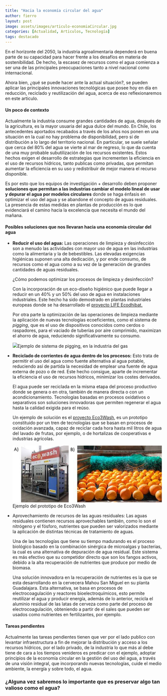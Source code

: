 ```yaml
---
title: "Hacia la economía circular del agua"
author: fierro
layout: post
image: assets/images/articulo-economiaCircular.jpg
categories: [Actualidad, Articulos, Tecnología]
tags: destacado
---
```

En el horizonte del 2050, la industria agroalimentaria dependerá en buena parte de su capacidad para hacer frente a los desafíos en materia de sostenibilidad. De hecho, la escasez de recursos como el agua comienza a ser una de las principales preocupaciones tanto a nivel nacional como internacional. 

Ahora bien, ¿qué se puede hacer ante la actual situación?, se pueden aplicar las principales innovaciones tecnológicas que posee hoy en día en reducción, reciclado y reutilización del agua, acerca de eso reflexionaremos en este articulo. 

#### Un poco de contexto 

Actualmente la industria consume grandes cantidades de agua, después de la agricultura, es la mayor usuaria del agua dulce del mundo. En Chile, los antecedentes aportados recabados a través de los años nos ponen en una situación en la cual no hay problema de disponibilidad, pero sí de distribución a lo largo del territorio nacional. En particular, se suele señalar que cerca del 80% del agua se vierte al mar de regreso, lo que da cuenta de una muy probable subutilización de los recursos existentes. Estos hechos exigen el desarrollo de estrategias que incrementen la eficiencia en el uso de recursos hídricos, tanto publicas como privadas, que permitan aumentar la eficiencia en su uso y redistribuir de mejor manera el recurso disponible. 

Es por esto que los equipos de investigación + desarrollo deben proponer **soluciones que permitan a las industrias cambiar el modelo lineal de usar y depurar el agua por modelos circulares** donde se haga énfasis en optimizar el uso del agua y se abandone el concepto de aguas residuales. La presencia de estas medidas en plantas de producción es lo que evidenciará el camino hacia la excelencia que necesita el mundo del mañana.

#### Posibles soluciones que nos llevaran hacia una economía circular del agua 

  * **Reducir el uso del agua:** Las operaciones de limpieza y desinfección son a menudo las actividades con mayor uso de agua en las industrias como la alimentaria y la de bebestibles. Las elevadas exigencias higiénicas suponen una alta dedicación, y por ende consumo, de recursos como el agua como a su vez de la generación de grandes cantidades de aguas residuales.  
  
    ¿Cómo podemos optimizar los procesos de limpieza y desinfección?  
  
    Con la incorporación de un eco-diseño higiénico que puede llegar a reducir en un 40% y un 50% del uso de agua en instalaciones industriales. Este hecho ha sido demostrado en plantas industriales europeas donde se ha desarrollado el [proyecto LIFE Ecodhibat.](http://www.ecodhybat.com/es/ecodhybat/)  
  
    Por otra parte la optimización de las operaciones de limpieza mediante la aplicación de nuevas tecnologías ecoeficientes, como el sistema de _pigging_, que es el uso de dispositivos conocidos como cerdos o raspadores, para el vaciado de tuberías por aire comprimido, maximizan el ahorro de agua, reduciendo significativamente su consumo.

    <p><div class='img'><img src='{{site.baseurl}}/assets/images/Atco-4.jpg'/><span>Ejemplo de sistema de pigging, en la industria del gas</span></div></p>

  * **Reciclado de corrientes de agua dentro de los procesos:** Esto trata de permitir el uso del agua como fuente alternativa al agua potable, reduciendo así de partida la necesidad de emplear una fuente de agua externa de pozo o de red. Este hecho consigue, aparte de incrementar la eficiencia el uso de recursos hídricos, minimizar los costes derivados.  
  
    El agua puede ser reciclada en la misma etapa del proceso productivo donde se genera o en otra, también de manera directa o con un acondicionamiento. Tecnologías basadas en procesos oxidativos o separativos son soluciones innovadoras que permiten regenerar el agua hasta la calidad exigida para el reúso.  
  
    Un ejemplo de solución es el [proyecto Eco3Wash](http://www.ivem.es/proyecto-ECO3WASH.html), es un prototipo constituido por un tren de tecnologías que se basan en procesos de oxidación avanzada, capaz de reciclar cada hora hasta mil litros de agua del lavado de frutas, por ejemplo, o de hortalizas de cooperativas e industrias agrícolas.

    <p><div class='img'><img src='assets/images/proyecto-ECO3WASH_clip_image002.jpg'/><span>Ejemplo del prototipo de Eco3Wash</span></div></p>

  * Aprovechamiento de recursos de las aguas residuales: Las aguas residuales contienen recursos aprovechables también, como lo son el nitrógeno y el fósforo, nutrientes que pueden ser valorizados mediante la aplicación de distintas técnicas de tratamiento de aguas.  
  
    Una de las tecnologías que tiene su tiempo madurando es el proceso biológico basado en la combinación sinérgica de microalgas y bacterias, la cual es una alternativa de depuración de agua residual. Este sistema es más efectivo que su competidor directo que son los fangos activos, debido a la alta recuperación de nutrientes que produce por medio de biomasa.  
  
    Una solución innovadora en la recuperación de nutrientes es la que se esta desarrollando en la cervecera Mahou San Miguel en su planta Guadalajara. Esta alternativa, se basa en procesos de electrocoagulación y reactores bioelectroquímicos, esto permite reutilizar el agua y producir energía, además de lo anterior, recicla el aluminio residual de las latas de cerveza como parte del proceso de electrocoagulación, obteniendo a partir de el sales que pueden ser usados como nutrientes en fertilizantes, por ejemplo.

#### Tareas pendientes

Actualmente las tareas pendientes tienen que ver por el lado publico con levantar infraestructura a fin de mejorar la distribución y acceso a los recursos hídricos, por el lado privado, de la industria lo que más al debe tiene de cara a los tiempos venideros es predicar con el ejemplo, adoptar principios de la economía circular en la gestión del uso del agua, a través de una visión integral, que incorporando nuevas tecnologías, cuide el medio ambiente, la energía y sobre todo, el agua.

### ¿Alguna vez sabremos lo importante que es preservar algo tan valioso como el agua?